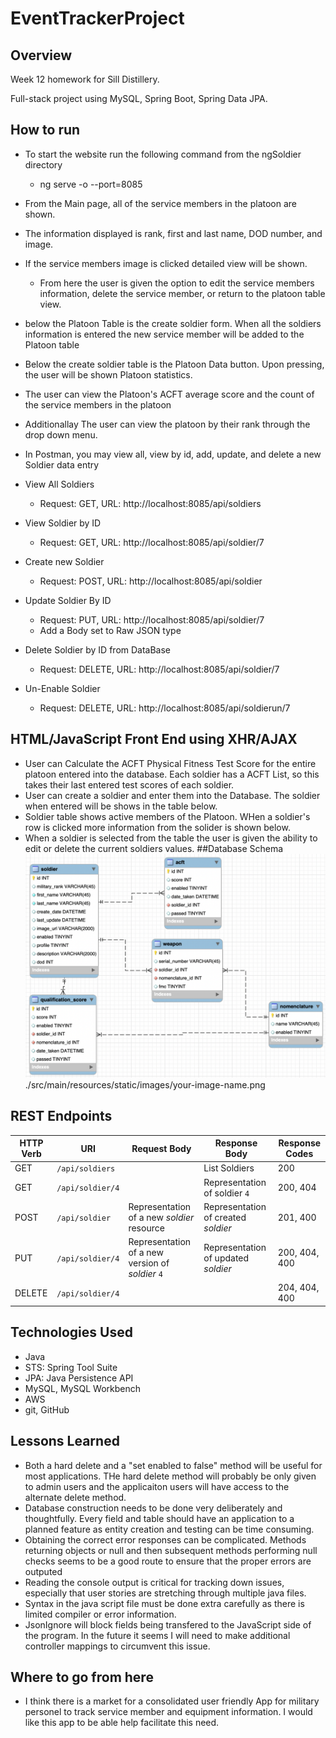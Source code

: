 # EventTrackerProject

## Overview

Week 12 homework for Sill Distillery.

Full-stack project using MySQL, Spring Boot, Spring Data JPA.

## How to run
* To start the website run the following command from the ngSoldier directory
  * ng serve -o --port=8085
* From the Main page, all of the service members in the platoon are shown.
* The information displayed is rank, first and last name, DOD number, and image.
* If the service members image is clicked detailed view will be shown.
  * From here the user is given the option to edit the service members information, delete the service member, or return to the platoon table view.
* below the Platoon Table is the create soldier form.  When all the soldiers information is entered the new service member will be added to the Platoon table
* Below the create soldier table is the Platoon Data button. Upon pressing, the user will be shown Platoon statistics.
 * The user can view the Platoon's ACFT average score and the count of the service members in the platoon
 * Additionallay The user can view the platoon by their rank through the drop down menu. 



* In Postman, you may view all, view by id, add, update, and delete a new Soldier data entry
* View All Soldiers
  * Request: GET, URL: http://localhost:8085/api/soldiers
* View Soldier by ID
  * Request: GET, URL: http://localhost:8085/api/soldier/7
* Create new Soldier
  * Request: POST, URL: http://localhost:8085/api/soldier
* Update Soldier By ID
  * Request: PUT, URL: http://localhost:8085/api/soldier/7
  * Add a Body set to Raw JSON type
* Delete Soldier by ID from DataBase
  * Request: DELETE, URL: http://localhost:8085/api/soldier/7
* Un-Enable Soldier
  * Request: DELETE, URL: http://localhost:8085/api/soldierun/7

## HTML/JavaScript Front End using XHR/AJAX
* User can Calculate the ACFT Physical Fitness Test Score for the entire platoon entered into the database.  Each soldier has a ACFT List, so this takes their last entered test scores of each soldier.
* User can create a soldier and enter them into the Database.  The soldier when entered will be shows in the table below.
* Soldier table shows active members of the Platoon.  WHen a soldier's row is clicked more information from the solider is shown below.
* When a soldier is selected from the table the user is given the ability to edit or delete the current soldiers values.
##Database Schema 
![Database Schema](SoldierTracker/src/main/resources/static/images/SoldierAppSchemaDiagram.png)
./src/main/resources/static/images/your-image-name.png
## REST Endpoints
| HTTP Verb | URI                  | Request Body | Response Body | Response Codes |
|-----------|----------------------|--------------|---------------|----------------|
| GET       | `/api/soldiers`      |              | List Soldiers    | 200 |
| GET       | `/api/soldier/4`   |              | Representation of soldier `4` | 200, 404 |
| POST      | `/api/soldier`      | Representation of a new _soldier_ resource | Representation of created _soldier_ | 201, 400 |
| PUT       | `/api/soldier/4`   | Representation of a new version of _soldier_ `4` | Representation of updated _soldier_ | 200, 404, 400 |
| DELETE    | `/api/soldier/4`   |              | | 204, 404, 400 |
## Technologies Used

* Java
* STS: Spring Tool Suite
* JPA: Java Persistence API
* MySQL, MySQL Workbench
* AWS
* git, GitHub

## Lessons Learned
* Both a hard delete and a "set enabled to false" method will be useful for most applications.  THe hard delete method will probably be only given to admin users and the applicaiton users will have access to the alternate delete method.
* Database construction needs to be done very deliberately and thoughtfully.  Every field and table should have an application to a planned feature as entity creation and testing can be time consuming.
* Obtaining the correct error responses can be complicated. Methods returning objects or null and then subsequent methods performing null checks seems to be a good route to ensure that the proper errors are outputed
* Reading the console output is critical for tracking down issues, especially that user stories are stretching through multiple java files.
* Syntax in the java script file must be done extra carefully as there is limited compiler or error information.
* JsonIgnore will block fields being transfered to the JavaScript side of the program.  In the future it seems I will need to make additional controller mappings to circumvent this issue.

## Where to go from here
* I think there is a market for a consolidated user friendly App for military personel to track service member and equipment information.  I would like this app to be able help facilitate this need.


